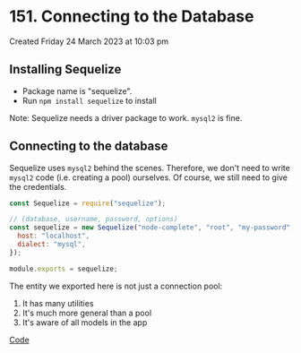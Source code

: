 # 151. Connecting to the Database
Created Friday 24 March 2023 at 10:03 pm

## Installing Sequelize
- Package name is "sequelize".
- Run `npm install sequelize` to install

Note: Sequelize needs a driver package to work. `mysql2` is fine.


## Connecting to the database
Sequelize uses `mysql2` behind the scenes. Therefore, we don't need to write `mysql2` code (i.e. creating a pool) ourselves. Of course, we still need to give the credentials.
```js
const Sequelize = require("sequelize");

// (database, username, password, options)
const sequelize = new Sequelize("node-complete", "root", "my-password", {
  host: "localhost",
  dialect: "mysql",
});

module.exports = sequelize;
```

The entity we exported here is not just a connection pool:
1. It has many utilities
2. It's much more general than a pool
3. It's aware of all models in the app

[Code](https://github.com/exemplar-codes/online-shop-express-ejs-mvc/commit/ea51668c60fcfdec84f710da9fc785a177b27c60)
